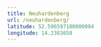 ```yaml
---
title: Neuhardenberg
url: /neuhardenberg/
latitude: 52.596597100000004
longitude: 14.2383658
---
```

